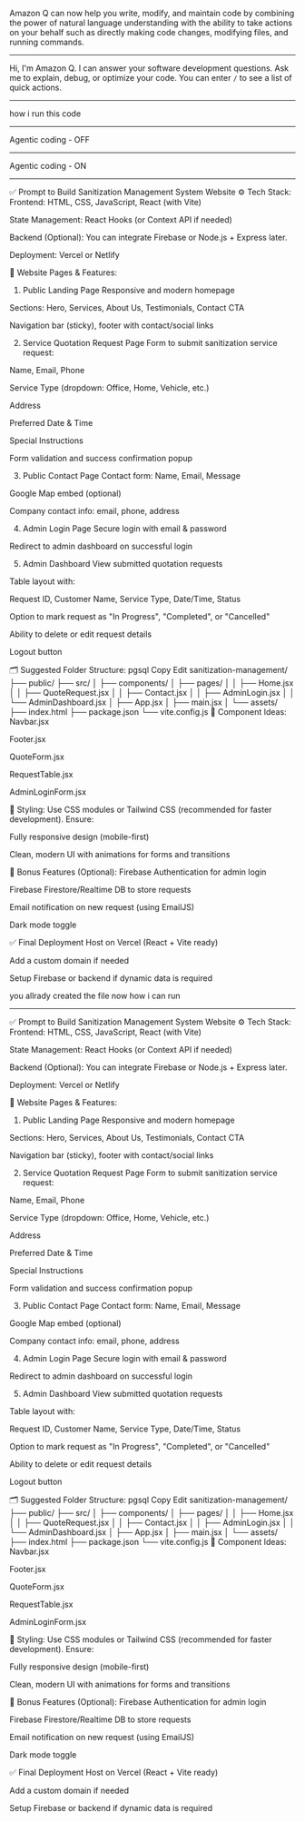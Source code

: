 Amazon Q can now help you write, modify, and maintain code by combining the power of natural language understanding with the ability to take actions on your behalf such as directly making code changes, modifying files, and running commands.

---

Hi, I'm Amazon Q. I can answer your software development questions. 
                        Ask me to explain, debug, or optimize your code. 
                        You can enter `/` to see a list of quick actions.

---

how i run this code

---

Agentic coding - OFF

---

Agentic coding - ON

---

✅ Prompt to Build Sanitization Management System Website
⚙️ Tech Stack:
Frontend: HTML, CSS, JavaScript, React (with Vite)

State Management: React Hooks (or Context API if needed)

Backend (Optional): You can integrate Firebase or Node.js + Express later.

Deployment: Vercel or Netlify

🧼 Website Pages &amp; Features:
1. Public Landing Page
Responsive and modern homepage

Sections: Hero, Services, About Us, Testimonials, Contact CTA

Navigation bar (sticky), footer with contact/social links

2. Service Quotation Request Page
Form to submit sanitization service request:

Name, Email, Phone

Service Type (dropdown: Office, Home, Vehicle, etc.)

Address

Preferred Date &amp; Time

Special Instructions

Form validation and success confirmation popup

3. Public Contact Page
Contact form: Name, Email, Message

Google Map embed (optional)

Company contact info: email, phone, address

4. Admin Login Page
Secure login with email &amp; password

Redirect to admin dashboard on successful login

5. Admin Dashboard
View submitted quotation requests

Table layout with:

Request ID, Customer Name, Service Type, Date/Time, Status

Option to mark request as &quot;In Progress&quot;, &quot;Completed&quot;, or &quot;Cancelled&quot;

Ability to delete or edit request details

Logout button

🗂 Suggested Folder Structure:
pgsql
Copy
Edit
sanitization-management/
├── public/
├── src/
│   ├── components/
│   ├── pages/
│   │   ├── Home.jsx
│   │   ├── QuoteRequest.jsx
│   │   ├── Contact.jsx
│   │   ├── AdminLogin.jsx
│   │   └── AdminDashboard.jsx
│   ├── App.jsx
│   ├── main.jsx
│   └── assets/
├── index.html
├── package.json
└── vite.config.js
🧩 Component Ideas:
Navbar.jsx

Footer.jsx

QuoteForm.jsx

RequestTable.jsx

AdminLoginForm.jsx

💅 Styling:
Use CSS modules or Tailwind CSS (recommended for faster development). Ensure:

Fully responsive design (mobile-first)

Clean, modern UI with animations for forms and transitions

🚀 Bonus Features (Optional):
Firebase Authentication for admin login

Firebase Firestore/Realtime DB to store requests

Email notification on new request (using EmailJS)

Dark mode toggle

✅ Final Deployment
Host on Vercel (React + Vite ready)

Add a custom domain if needed

Setup Firebase or backend if dynamic data is required



you allrady created the file now how i can run

---

✅ Prompt to Build Sanitization Management System Website
⚙️ Tech Stack:
Frontend: HTML, CSS, JavaScript, React (with Vite)

State Management: React Hooks (or Context API if needed)

Backend (Optional): You can integrate Firebase or Node.js + Express later.

Deployment: Vercel or Netlify

🧼 Website Pages &amp; Features:
1. Public Landing Page
Responsive and modern homepage

Sections: Hero, Services, About Us, Testimonials, Contact CTA

Navigation bar (sticky), footer with contact/social links

2. Service Quotation Request Page
Form to submit sanitization service request:

Name, Email, Phone

Service Type (dropdown: Office, Home, Vehicle, etc.)

Address

Preferred Date &amp; Time

Special Instructions

Form validation and success confirmation popup

3. Public Contact Page
Contact form: Name, Email, Message

Google Map embed (optional)

Company contact info: email, phone, address

4. Admin Login Page
Secure login with email &amp; password

Redirect to admin dashboard on successful login

5. Admin Dashboard
View submitted quotation requests

Table layout with:

Request ID, Customer Name, Service Type, Date/Time, Status

Option to mark request as &quot;In Progress&quot;, &quot;Completed&quot;, or &quot;Cancelled&quot;

Ability to delete or edit request details

Logout button

🗂 Suggested Folder Structure:
pgsql
Copy
Edit
sanitization-management/
├── public/
├── src/
│   ├── components/
│   ├── pages/
│   │   ├── Home.jsx
│   │   ├── QuoteRequest.jsx
│   │   ├── Contact.jsx
│   │   ├── AdminLogin.jsx
│   │   └── AdminDashboard.jsx
│   ├── App.jsx
│   ├── main.jsx
│   └── assets/
├── index.html
├── package.json
└── vite.config.js
🧩 Component Ideas:
Navbar.jsx

Footer.jsx

QuoteForm.jsx

RequestTable.jsx

AdminLoginForm.jsx

💅 Styling:
Use CSS modules or Tailwind CSS (recommended for faster development). Ensure:

Fully responsive design (mobile-first)

Clean, modern UI with animations for forms and transitions

🚀 Bonus Features (Optional):
Firebase Authentication for admin login

Firebase Firestore/Realtime DB to store requests

Email notification on new request (using EmailJS)

Dark mode toggle

✅ Final Deployment
Host on Vercel (React + Vite ready)

Add a custom domain if needed

Setup Firebase or backend if dynamic data is required